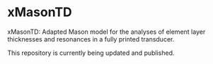 # xMasonTD
xMasonTD: Adapted Mason model for the analyses of element layer thicknesses and resonances in a fully printed transducer.

This repository is currently being updated and published.
